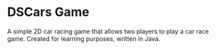 # DSCars Game
A simple 2D car racing game that allows two players to play a car race game. Created for learning purposes, written in Java.
